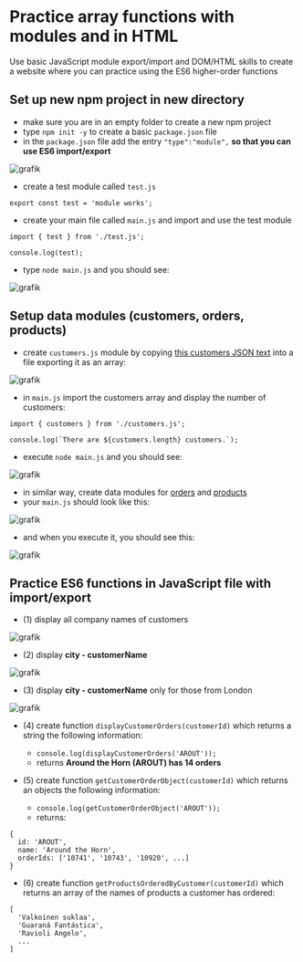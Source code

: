 # Practice array functions with modules and in HTML

Use basic JavaScript module export/import and DOM/HTML skills to create a website where you can practice using the ES6 higher-order functions

## Set up new npm project in new directory

- make sure you are in an empty folder to create a new npm project
- type `npm init -y` to create a basic `package.json` file
- in the `package.json` file add the entry `"type":"module",` **so that you can use ES6 import/export**

![grafik](https://user-images.githubusercontent.com/446574/156308171-389fccff-b314-4b6e-9745-2ccd9a10eb77.png)

- create a test module called `test.js`
```
export const test = 'module works';
```
- create your main file called `main.js` and import and use the test module
```
import { test } from './test.js';

console.log(test);
```
- type `node main.js` and you should see:

![grafik](https://user-images.githubusercontent.com/446574/156309658-48e08584-5f2f-4d50-b300-b36c7952ca06.png)


## Setup data modules (customers, orders, products)

- create `customers.js` module by copying [this customers JSON text](https://raw.githubusercontent.com/graphql-compose/graphql-compose-examples/master/examples/northwind/data/json/customers.json) into a file exporting it as an array:

![grafik](https://user-images.githubusercontent.com/446574/156311218-6ad51e6d-5a85-43c4-83a9-42f2239a9e74.png)

- in `main.js` import the customers array and display the number of customers:
```
import { customers } from './customers.js';

console.log(`There are ${customers.length} customers.`);
```
- execute `node main.js` and you should see:

![grafik](https://user-images.githubusercontent.com/446574/156311349-9dac871a-f114-476c-aef8-7c454644aca6.png)

- in similar way, create data modules for [orders](https://raw.githubusercontent.com/graphql-compose/graphql-compose-examples/master/examples/northwind/data/json/orders.json) and [products](https://raw.githubusercontent.com/graphql-compose/graphql-compose-examples/master/examples/northwind/data/json/products.json)
- your `main.js` should look like this:

![grafik](https://user-images.githubusercontent.com/446574/156313091-fad26490-9f57-4677-9b1f-b013699714f2.png)

- and when you execute it, you should see this:

![grafik](https://user-images.githubusercontent.com/446574/156313126-674d876a-e272-4403-b7ae-9ccb636d0d67.png)


## Practice ES6 functions in JavaScript file with import/export

- (1) display all company names of customers

![grafik](https://user-images.githubusercontent.com/446574/156314478-6a7d0848-1541-4aec-954d-403e6ee5ddff.png)

- (2) display **city - customerName** 

![grafik](https://user-images.githubusercontent.com/446574/156314331-0c4d5c1b-e9d5-4423-b586-03fb6de4a2a3.png)

- (3) display **city - customerName** only for those from London

![grafik](https://user-images.githubusercontent.com/446574/156314859-23f09fa7-6f8f-4ab8-908c-f1837ff266cf.png)

- (4) create function `displayCustomerOrders(customerId)` which returns a string the following information:
    - `console.log(displayCustomerOrders('AROUT'));`
    - returns **Around the Horn (AROUT) has 14 orders**

- (5) create function `getCustomerOrderObject(customerId)` which returns an objects the following information:
    - `console.log(getCustomerOrderObject('AROUT'));`
    - returns:
```
{
  id: 'AROUT',
  name: 'Around the Horn',
  orderIds: ['10741', '10743', '10920', ...]
}
```


- (6) create function `getProductsOrderedByCustomer(customerId)` which returns an array of the names of products a customer has ordered:
```
[
  'Valkoinen suklaa',
  'Guaraná Fantástica',
  'Ravioli Angelo',
  ...
]
```
